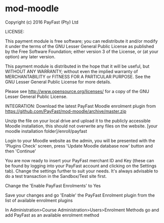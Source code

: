mod-moodle
==========
Copyright (c) 2016 PayFast (Pty) Ltd

LICENSE:

This payment module is free software; you can redistribute it and/or modify
it under the terms of the GNU Lesser General Public License as published
by the Free Software Foundation; either version 3 of the License, or (at
your option) any later version.

This payment module is distributed in the hope that it will be useful, but
WITHOUT ANY WARRANTY; without even the implied warranty of MERCHANTABILITY
or FITNESS FOR A PARTICULAR PURPOSE. See the GNU Lesser General Public
License for more details.

Please see http://www.opensource.org/licenses/ for a copy of the GNU Lesser
General Public License.

INTEGRATION:
Download the latest PayFast Moodle enrolment plugin from https://github.com/PayFast/mod-moodle/archive/master.zip

Unzip the file on your local drive and upload it to the publicly accessible Moodle installation, this should not overwrite any files on the website. [your moodle installation folder]/enroll/payfast

Login to your Moodle website as the admin, you will be presented with the 'Plugins Check' screen, press 'Update Moodle database now' button and then 'Continue'

You are now ready to insert your PayFast merchant ID and Key (these can be found by logging into your PayFast account and clicking on the Settings tab). Change the settings further to suit your needs. It's always advisable to do a test transaction in the Sandbox/Test site first.

Change the 'Enable PayFast Enrolments' to Yes

Save your changes and go 'Enable' the PayFast Enrolment plugin from the list of available enrolment plugins

In Administration>Course Administration>Users>Enrolment Methods go and add PayFast as an available enrolment method


